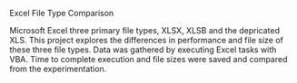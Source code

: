Excel File Type Comparison

Microsoft Excel three primary file types, XLSX, XLSB and the depricated XLS.  This project explores the differences in performance and file
size of these three file types.  Data was gathered by executing Excel tasks with VBA.  Time to complete execution and file sizes were saved and compared from the experimentation.
